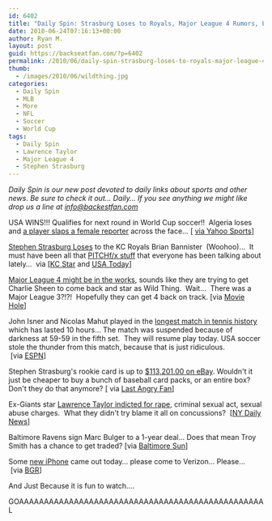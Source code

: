 ```yaml
---
id: 6402
title: "Daily Spin: Strasburg Loses to Royals, Major League 4 Rumors, Longest Tennis Match Ever isn't Over Yet"
date: 2010-06-24T07:16:13+00:00
author: Ryan M.
layout: post
guid: https://backseatfan.com/?p=6402
permalink: /2010/06/daily-spin-strasburg-loses-to-royals-major-league-4-rumors-longest-tennis-match-ever-isnt-over-yet/
thumb:
  - /images/2010/06/wildthing.jpg
categories:
  - Daily Spin
  - MLB
  - More
  - NFL
  - Soccer
  - World Cup
tags:
  - Daily Spin
  - Lawrence Taylor
  - Major League 4
  - Stephen Strasburg
---
```


<div class="entry">
  <p>
    <em>Daily Spin is our new post devoted to daily links about sports and other news. Be sure to check it out&#8230; Daily&#8230; If you see anything we might like drop us a line at <a href="mailto:info@backseatfan.com">info@backestfan.com</a></em>
  </p>

  <p>
    USA WINS!!! Qualifies for next round in World Cup soccer!!  Algeria loses and <a href="http://g.sports.yahoo.com/soccer/world-cup/news/algeria-star-slaps-female-reporter--fbintl_ro-algeria062310.html">a player slaps a female reporter</a> across the face&#8230; [ <a href="http://g.sports.yahoo.com/soccer/world-cup/news/algeria-star-slaps-female-reporter--fbintl_ro-algeria062310.html">via Yahoo Sports</a>]
  </p>

  <p>
    <a href="http://www.kansascity.com/2010/06/23/2040201/royals-call-off-strasmas-in-1.html">Stephen Strasburg Loses</a> to the KC Royals Brian Bannister  (Woohoo)&#8230;  It must have been all that <a href="http://www.usatoday.com/sports/baseball/al/royals/2010-06-21-bannister-ahead-of-tech-curve_N.htm">PITCHf/x stuff</a> that everyone has been talking about lately&#8230;  via [<a href="http://www.kansascity.com/2010/06/23/2040201/royals-call-off-strasmas-in-1.html">KC Star</a> and <a href="http://www.usatoday.com/sports/baseball/al/royals/2010-06-21-bannister-ahead-of-tech-curve_N.htm">USA Today</a>]
  </p>

  <p>
    <a href="http://www.moviehole.net/201025262-exclusive-sheen-could-return-to-the-major-league  ">Major League 4 might be in the works</a>, sounds like they are trying to get Charlie Sheen to come back and star as Wild Thing.  Wait&#8230;  There was a Major League 3?!?!  Hopefully they can get 4 back on track. [via <a href="http://www.moviehole.net/201025262-exclusive-sheen-could-return-to-the-major-league  ">Movie Hole</a>]
  </p>

  <p>
    John Isner and Nicolas Mahut played in the <a href="http://sports.espn.go.com/sports/tennis/wimbledon10/news/story?id=5319726">longest match in tennis history</a> which has lasted 10 hours&#8230; The match was suspended because of darkness at 59-59 in the fifth set.  They will resume play today. USA soccer stole the thunder from this match, because that is just ridiculous.  [via <a href="http://sports.espn.go.com/sports/tennis/wimbledon10/news/story?id=5319726">ESPN</a>]
  </p>

  <p>
    Stephen Strasburg's rookie card is up to <a href="http://cgi.ebay.com/ws/eBayISAPI.dll?ViewItem&item=200485213281#ht_536wt_1139">$113,201.00 on eBay</a>. Wouldn't it just be cheaper to buy a bunch of baseball card packs, or an entire box? Don't they do that anymore? [ via <a href="http://lastangryfan.com/2010/06/100000-for-a-stephen-strasburg-card-100000-for-a-stephen-strasburg-card/">Last Angry Fan</a>]
  </p>

  <p>
    Ex-Giants star <a href="http://www.nydailynews.com/news/ny_crime/2010/06/23/2010-06-23_lawrence_taylor_indicted_on_charges_of_rape_criminal_sexual_act_sexual_abuse.html">Lawrence Taylor indicted for rape</a>, criminal sexual act, sexual abuse charges.  What they didn't try blame it all on concussions?  [<a href="http://www.nydailynews.com/news/ny_crime/2010/06/23/2010-06-23_lawrence_taylor_indicted_on_charges_of_rape_criminal_sexual_act_sexual_abuse.html">NY Daily News</a>]
  </p>

  <p>
    Baltimore Ravens sign Marc Bulger to a 1-year deal&#8230; Does that mean Troy Smith has a chance to get traded? [via <a href="http://www.baltimoresun.com/sports/ravens/bs-sp-bulger-ravens-20100623,0,2487049.story" target="_blank">Baltimore Sun</a>]
  </p>

  <p>
    Some <a href="http://www.boygeniusreport.com/2010/06/24/were-live-from-the-apple-store-on-5th-avenue/">new iPhone</a> came out today&#8230; please come to Verizon&#8230; Please&#8230;  [via <a href="http://www.boygeniusreport.com/2010/06/24/were-live-from-the-apple-store-on-5th-avenue/">BGR</a>]
  </p>

  <p>
    And Just Because it is fun to watch&#8230;.
  </p>

  <p>
  </p>

  <p>
    GOAAAAAAAAAAAAAAAAAAAAAAAAAAAAAAAAAAAAAAAAAAAAAAAAAL
  </p>
</div>
